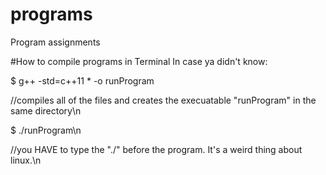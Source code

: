 # programs
Program assignments

#How to compile programs in Terminal
In case ya didn't know:

   $ g++ -std=c++11 * -o runProgram
   
   //compiles all of the files and creates the execuatable "runProgram" in the same directory\n
   
   $ ./runProgram\n
   
   //you HAVE to type the "./" before the program. It's a weird thing about linux.\n
